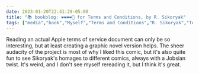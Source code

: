 ---date: 2023-01-20T22:41:29-05:00title: "📚 bookblog: ❤️❤️❤️❤️🖤 for Terms and Conditions, by R. Sikoryak"tags: ["media","book","Myself","Terms and Conditions","R. Sikoryak","Terms and Conditions (comic)","terms of service","Apple","Steve Jobs"]---Reading an actual Apple terms of service document can only be so interesting, but at least creating a graphic novel version helps. The sheer audacity of the project is most of why I liked this comic, but it's also quite fun to see Sikoryak's homages to different comics, always with a Jobsian twist. It's weird, and I don't see myself rereading it, but I think it's great.